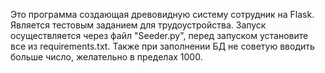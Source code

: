 Это программа создающая древовидную систему сотрудник на Flask.
Является тестовым заданием для трудоустройства.
Запуск осуществляется через файл "Seeder.py", перед запуском установите все из requirements.txt. Также при заполнении БД не советую вводить больше число, желательно в пределах 1000.

